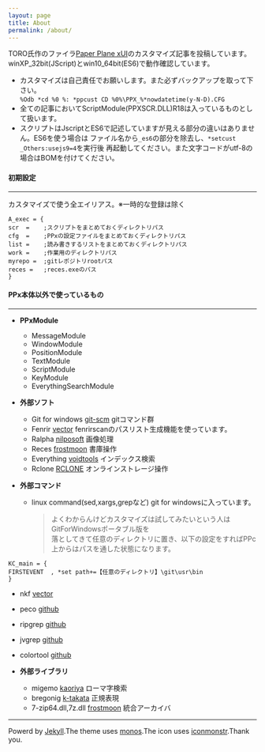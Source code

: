```yaml
---
layout: page
title: About
permalink: /about/
---
```


TORO氏作のファイラ[Paper Plane xUI]()のカスタマイズ記事を投稿しています。<BR>
winXP\_32bit(JScript)とwin10\_64bit(ES6)で動作確認しています。

 - カスタマイズは自己責任でお願いします。また必ずバックアップを取って下さい。<BR>
 `%Odb *cd %0 %: *ppcust CD %0%\PPX_%*nowdatetime(y-N-D).CFG`
 - 全ての記事においてScriptModule(PPXSCR.DLL)R18は入っているものとして扱います。
 - スクリプトはJscriptとES6で記述していますが見える部分の違いはありません。ES6を使う場合は
 ファイル名から`_es6`の部分を除去し、`*setcust _Others:usejs9=4`を実行後
 再起動してください。また文字コードがutf-8の場合はBOMを付けてください。

#### 初期設定
---
カスタマイズで使う全エイリアス。※一時的な登録は除く
```clean
A_exec = {
scr  =    ;スクリプトをまとめておくディレクトリパス
cfg  =    ;PPxの設定ファイルをまとめておくディレクトリパス
list =    ;読み書きするリストをまとめておくディレクトリパス
work =    ;作業用のディレクトリパス
myrepo =  ;gitレポジトリrootパス
reces =   ;reces.exeのパス
}
```

#### PPx本体以外で使っているもの
---
- **PPxModule**
  - MessageModule
  - WindowModule
  - PositionModule
  - TextModule
  - ScriptModule
  - KeyModule
  - EverythingSearchModule

- **外部ソフト**
   - Git for windows [git-scm](https://git-scm.com/download/win) gitコマンド群
   - Fenrir [vector](http://hp.vector.co.jp/authors/VA026310/) fenrirscanのパスリスト生成機能を使っています。
   - Ralpha [nilposoft](http://nilposoft.info/)  画像処理
   - Reces [frostmoon](http://frostmoon.sakura.ne.jp/) 書庫操作
   - Everything [voidtools](https://www.voidtools.com/) インデックス検索
   - Rclone [RCLONE](https://rclone.org/) オンラインストレージ操作

- **外部コマンド**
   - linux command(sed,xargs,grepなど) git for windowsに入っています。
     > よくわからんけどカスタマイズは試してみたいという人はGitForWindowsポータブル版を<BR>
     落としてきて任意のディレクトリに置き、以下の設定をすればPPc上からはパスを通した状態になります。
```clean
KC_main = {
FIRSTEVENT  , *set path+=【任意のディレクトリ】\git\usr\bin
}
```
   - nkf [vector](https://www.vector.co.jp/soft/win95/util/se295331.html)
   - peco [github](https://github.com/peco/peco/releases)
   - ripgrep [github](https://github.com/BurntSushi/ripgrep/releases)
   - jvgrep [github](https://github.com/mattn/jvgrep/releases)
   - colortool [github](https://github.com/microsoft/terminal/releases/tag/1904.29002)

- **外部ライブラリ**
   - migemo [kaoriya](https://www.kaoriya.net/software/cmigemo/) ローマ字検索
   - bregonig [k-takata](http://k-takata.o.oo7.jp/mysoft/bregonig.html) 正規表現
   - 7-zip64.dll,7z.dll [frostmoon](http://frostmoon.sakura.ne.jp/) 統合アーカイバ

---
Powerd by [Jekyll](http://jekyllrb-ja.github.io/).The theme uses [monos](http://jekyllthemes.org/themes/monos/).The icon uses [iconmonstr](https://iconmonstr.com/).Thank you.
